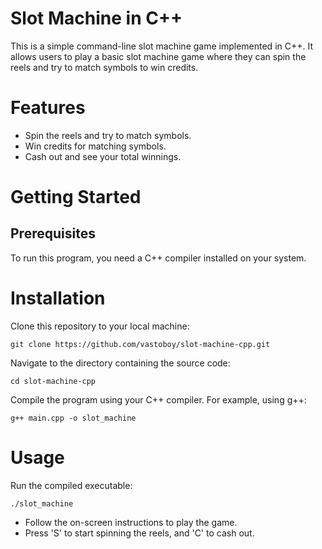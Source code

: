 # Slot Machine in C++

This is a simple command-line slot machine game implemented in C++. It allows users to play a basic slot machine game where they can spin the reels and try to match symbols to win credits.

# Features

* Spin the reels and try to match symbols.
* Win credits for matching symbols.
* Cash out and see your total winnings.


# Getting Started

## Prerequisites
To run this program, you need a C++ compiler installed on your system.

# Installation
Clone this repository to your local machine:

```
git clone https://github.com/vastoboy/slot-machine-cpp.git
```

Navigate to the directory containing the source code:

```
cd slot-machine-cpp
```

Compile the program using your C++ compiler. For example, using g++:

```
g++ main.cpp -o slot_machine
```

# Usage
Run the compiled executable:

```
./slot_machine
```

* Follow the on-screen instructions to play the game.
* Press 'S' to start spinning the reels, and 'C' to cash out.